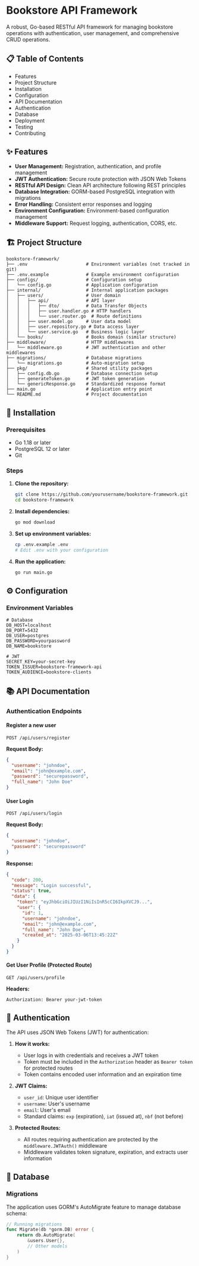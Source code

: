 # Bookstore API Framework

A robust, Go-based RESTful API framework for managing bookstore operations with authentication, user management, and comprehensive CRUD operations.

## 📋 Table of Contents

- Features
- Project Structure
- Installation
- Configuration
- API Documentation
- Authentication
- Database
- Deployment
- Testing
- Contributing

## ✨ Features

- **User Management:** Registration, authentication, and profile management
- **JWT Authentication:** Secure route protection with JSON Web Tokens
- **RESTful API Design:** Clean API architecture following REST principles
- **Database Integration:** GORM-based PostgreSQL integration with migrations
- **Error Handling:** Consistent error responses and logging
- **Environment Configuration:** Environment-based configuration management
- **Middleware Support:** Request logging, authentication, CORS, etc.

## 🏗️ Project Structure

```
bookstore-framework/
├── .env                      # Environment variables (not tracked in git)
├── .env.example              # Example environment configuration
├── configs/                  # Configuration setup
│   └── config.go             # Application configuration
├── internal/                 # Internal application packages
│   ├── users/                # User domain
│   │   ├── api/              # API layer
│   │   │   ├── dto/          # Data Transfer Objects
│   │   │   ├── user.handler.go # HTTP handlers
│   │   │   └── user.router.go  # Route definitions
│   │   ├── user.model.go     # User data model
│   │   ├── user.repository.go # Data access layer
│   │   └── user.service.go   # Business logic layer
│   └── books/                # Books domain (similar structure)
├── middleware/               # HTTP middlewares
│   └── middleware.go         # JWT authentication and other middlewares
├── migrations/               # Database migrations
│   └── migrations.go         # Auto-migration setup
├── pkg/                      # Shared utility packages
│   ├── config.db.go          # Database connection setup
│   ├── generateToken.go      # JWT token generation
│   └── genericResponse.go    # Standardized response format
├── main.go                   # Application entry point
└── README.md                 # Project documentation
```

## 🚀 Installation

### Prerequisites

- Go 1.18 or later
- PostgreSQL 12 or later
- Git

### Steps

1. **Clone the repository:**
   ```bash
   git clone https://github.com/yourusername/bookstore-framework.git
   cd bookstore-framework
   ```

2. **Install dependencies:**
   ```bash
   go mod download
   ```

3. **Set up environment variables:**
   ```bash
   cp .env.example .env
   # Edit .env with your configuration
   ```

4. **Run the application:**
   ```bash
   go run main.go
   ```

## ⚙️ Configuration

### Environment Variables

```
# Database
DB_HOST=localhost
DB_PORT=5432
DB_USER=postgres
DB_PASSWORD=yourpassword
DB_NAME=bookstore

# JWT
SECRET_KEY=your-secret-key
TOKEN_ISSUER=bookstore-framework-api
TOKEN_AUDIENCE=bookstore-clients
```

## 📚 API Documentation

### Authentication Endpoints

#### Register a new user
```
POST /api/users/register
```
**Request Body:**
```json
{
  "username": "johndoe",
  "email": "john@example.com",
  "password": "securepassword",
  "full_name": "John Doe"
}
```

#### User Login
```
POST /api/users/login
```
**Request Body:**
```json
{
  "username": "johndoe",
  "password": "securepassword"
}
```
**Response:**
```json
{
  "code": 200,
  "message": "Login successful",
  "status": true,
  "data": {
    "token": "eyJhbGciOiJIUzI1NiIsInR5cCI6IkpXVCJ9...",
    "user": {
      "id": 1,
      "username": "johndoe",
      "email": "john@example.com",
      "full_name": "John Doe",
      "created_at": "2025-03-06T13:45:22Z"
    }
  }
}
```

#### Get User Profile (Protected Route)
```
GET /api/users/profile
```
**Headers:**
```
Authorization: Bearer your-jwt-token
```

## 🔐 Authentication

The API uses JSON Web Tokens (JWT) for authentication:

1. **How it works:**
   - User logs in with credentials and receives a JWT token
   - Token must be included in the `Authorization` header as `Bearer token` for protected routes
   - Token contains encoded user information and an expiration time

2. **JWT Claims:**
   - `user_id`: Unique user identifier
   - `username`: User's username
   - `email`: User's email
   - Standard claims: `exp` (expiration), `iat` (issued at), `nbf` (not before)

3. **Protected Routes:**
   - All routes requiring authentication are protected by the `middleware.JWTAuth()` middleware
   - Middleware validates token signature, expiration, and extracts user information

## 💾 Database

### Migrations

The application uses GORM's AutoMigrate feature to manage database schema:

```go
// Running migrations
func Migrate(db *gorm.DB) error {
    return db.AutoMigrate(
        &users.User{},
        // Other models
    )
}
```
